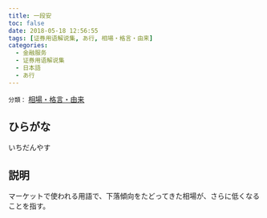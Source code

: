 ```yaml
---
title: 一段安
toc: false
date: 2018-05-18 12:56:55
tags: [证券用语解说集, あ行, 相場・格言・由来]
categories:
  - 金融服务
  - 证券用语解说集
  - 日本語
  - あ行
---
```


`分類：` [相場・格言・由来](/tags/相場・格言・由来/)

## ひらがな

いちだんやす

## 説明

マーケットで使われる用語で、下落傾向をたどってきた相場が、さらに低くなることを指す。
